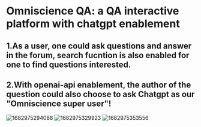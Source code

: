 # Omniscience QA:   a QA interactive platform with chatgpt enablement
## 1.As a user, one could ask questions and answer in the forum, search fucntion is also enabled for one to find questions interested.
## 2.With openai-api enablement, the author of the question could also choose to ask Chatgpt as our "Omniscience super user"!
![1682975294088](https://user-images.githubusercontent.com/107207371/235531665-9c4124b6-fc74-4460-95d6-dd5ad735135a.png)
![1682975329923](https://user-images.githubusercontent.com/107207371/235531726-261b9f88-0718-4f50-9fb5-37d422422205.png)
![1682975353556](https://user-images.githubusercontent.com/107207371/235531787-6bdb086e-eca1-4fb1-8aa7-471da6a0731e.png)


